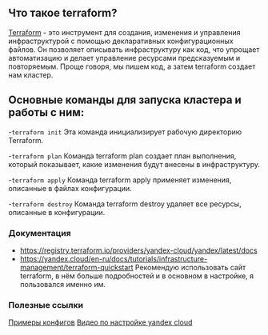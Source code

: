 ## Что такое terraform?

[Terraform](https://www.terraform.io/) - это инструмент для создания, изменения и управления инфраструктурой с помощью декларативных конфигурационных файлов. Он позволяет описывать инфраструктуру как код, что упрощает автоматизацию и делает управление ресурсами предсказуемым и повторяемым. Проще говоря, мы пишем код, а затем terraform создает нам кластер.

## Основные команды для запуска кластера и работы с ним:

-`terraform init`
Эта команда инициализирует рабочую директорию Terraform.

-`terraform plan`
Команда terraform plan создает план выполнения, который показывает, какие изменения будут внесены в инфраструктуру.

-`terraform apply`
Команда terraform apply применяет изменения, описанные в файлах конфигурации.

-`terraform destroy`
Команда terraform destroy удаляет все ресурсы, описанные в конфигурации.

### Документация
- https://registry.terraform.io/providers/yandex-cloud/yandex/latest/docs
- https://yandex.cloud/en-ru/docs/tutorials/infrastructure-management/terraform-quickstart
Рекомендую использовать сайт terraform, в нём больше подробностей и в основном в настройке, я пользовался именно им.


### Полезные ссылки
[Примеры конфигов](https://github.com/terraform-yc-modules/terraform-yc-kubernetes)
[Видео по настройке yandex cloud](https://youtu.be/y1eqR0xL1ZI?si=06fCzdWU0L6vGtZZ)
